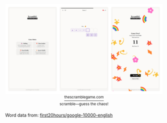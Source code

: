 <p align="center">
	<a href="https://thescramblegame.com/">
		<img src="./preview.png" />
	</a>
	<br />
	<a href="https://thescramblegame.com/">
	  <sup>thescramblegame.com</sup>
	</a>
  <br />
  <sup>scramble—guess the chaos!<sup>
</p>

Word data from: [first20hours/google-10000-english](https://github.com/first20hours/google-10000-english)
